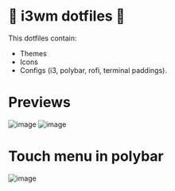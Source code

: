 # 🌌 i3wm dotfiles 🌌
This dotfiles contain:

  - Themes
  - Icons
  - Configs (i3, polybar, rofi, terminal paddings).
  
 # Previews
 
![image](https://user-images.githubusercontent.com/85375012/199650706-a30d0e1a-8415-4ad4-b5c8-86d311e036da.png)
![image](https://user-images.githubusercontent.com/85375012/199650749-b8090235-d762-49d3-9214-6510924eaacd.png)

# Touch menu in polybar 
![image](https://user-images.githubusercontent.com/85375012/199650807-0c1a8033-cbde-4a88-8ab7-1b65eb31fc58.png)

